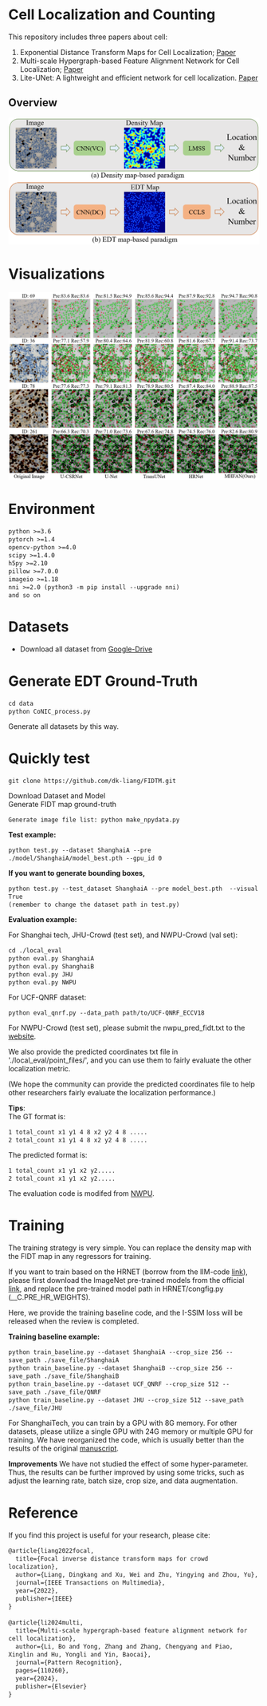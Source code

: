 
# Cell Localization and Counting

This repository includes three papers about cell:
1) Exponential Distance Transform Maps for Cell Localization; [Paper](https://www.sciencedirect.com/science/article/pii/S0952197623018183#fig2)
2) Multi-scale Hypergraph-based Feature Alignment Network for Cell Localization;  [Paper](https://www.sciencedirect.com/science/article/pii/S0031320324000116)
3) Lite-UNet: A lightweight and efficient network for cell localization. [Paper](https://www.sciencedirect.com/science/article/pii/S0952197623018183#fig2)


## Overview
![avatar](./image/Overview.png)

# Visualizations
![avatar](./image/Vis0.png)



# Environment

	python >=3.6 
	pytorch >=1.4
	opencv-python >=4.0
	scipy >=1.4.0
	h5py >=2.10
	pillow >=7.0.0
	imageio >=1.18
	nni >=2.0 (python3 -m pip install --upgrade nni)
 	and so on


# Datasets

- Download all dataset from [Google-Drive](https://drive.google.com/drive/folders/1jlt9UtApF1GM28PjVwA933kfgbNSZD01?usp=drive_link)


# Generate EDT Ground-Truth

```
cd data
python CoNIC_process.py
```
Generate all datasets by this way.



# Quickly test

```
git clone https://github.com/dk-liang/FIDTM.git
```
Download Dataset and Model  
Generate FIDT map ground-truth  

```
Generate image file list: python make_npydata.py
```

**Test example:**

```
python test.py --dataset ShanghaiA --pre ./model/ShanghaiA/model_best.pth --gpu_id 0

```
**If you want to generate bounding boxes,**

```
python test.py --test_dataset ShanghaiA --pre model_best.pth  --visual True
(remember to change the dataset path in test.py)  
```



**Evaluation example:**  

For Shanghai tech,  JHU-Crowd (test set), and NWPU-Crowd (val set):

```
cd ./local_eval
python eval.py ShanghaiA  
python eval.py ShanghaiB
python eval.py JHU  
python eval.py NWPU
```
For UCF-QNRF dataset:
```
python eval_qnrf.py --data_path path/to/UCF-QNRF_ECCV18 
```
For NWPU-Crowd (test set), please submit the nwpu_pred_fidt.txt to the [website](https://www.crowdbenchmark.com/nwpucrowdloc.html).

We also provide the predicted coordinates txt file in './local_eval/point_files/', and you can use them to fairly evaluate the other localization metric.   

 (We hope the community can provide the predicted coordinates file to help other researchers fairly evaluate the localization performance.)

**Tips**:  
The GT format is:

```
1 total_count x1 y1 4 8 x2 y2 4 8 ..... 
2 total_count x1 y1 4 8 x2 y2 4 8 .....
```
The predicted format is:
```
1 total_count x1 y1 x2 y2.....
2 total_count x1 y1 x2 y2.....
```
The evaluation code is modifed from [NWPU](https://github.com/gjy3035/NWPU-Crowd-Sample-Code-for-Localization).


# Training

The training strategy is very simple. You can replace the density map with the FIDT map in any regressors for training. 

If you want to train based on the HRNET (borrow from the IIM-code [link](https://github.com/taohan10200/IIM/tree/main/model/HR_Net)), please first download the ImageNet pre-trained models from the official [link](https://onedrive.live.com/?authkey=!AKvqI6pBZlifgJk&cid=F7FD0B7F26543CEB&id=F7FD0B7F26543CEB!116&parId=F7FD0B7F26543CEB!105&action=locate), and replace the pre-trained model path in HRNET/congfig.py (__C.PRE_HR_WEIGHTS). 

Here, we provide the training baseline code, and the I-SSIM loss will be released when the review is completed. 

**Training baseline example:**

```
python train_baseline.py --dataset ShanghaiA --crop_size 256 --save_path ./save_file/ShanghaiA 
python train_baseline.py --dataset ShanghaiB --crop_size 256 --save_path ./save_file/ShanghaiB  
python train_baseline.py --dataset UCF_QNRF --crop_size 512 --save_path ./save_file/QNRF
python train_baseline.py --dataset JHU --crop_size 512 --save_path ./save_file/JHU
```
For ShanghaiTech, you can train by a GPU with 8G memory. For other datasets, please utilize a single GPU with 24G memory or multiple GPU for training. We have reorganized the code, which is usually better than the results of the original [manuscript](https://arxiv.org/abs/2102.07925).

**Improvements**
We have not studied the effect of some hyper-parameter. Thus, the results can be further improved by using some tricks, such as adjust the learning rate, batch size, crop size, and data augmentation. 

# Reference
If you find this project is useful for your research, please cite:
```
@article{liang2022focal,
  title={Focal inverse distance transform maps for crowd localization},
  author={Liang, Dingkang and Xu, Wei and Zhu, Yingying and Zhou, Yu},
  journal={IEEE Transactions on Multimedia},
  year={2022},
  publisher={IEEE}
}

@article{li2024multi,
  title={Multi-scale hypergraph-based feature alignment network for cell localization},
  author={Li, Bo and Yong, Zhang and Zhang, Chengyang and Piao, Xinglin and Hu, Yongli and Yin, Baocai},
  journal={Pattern Recognition},
  pages={110260},
  year={2024},
  publisher={Elsevier}
}

```






